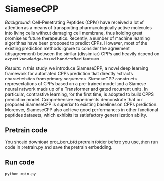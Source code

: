 # SiameseCPP

*Background:* Cell-Penetrating Peptides (CPPs) have received a lot of attention as a means of transporting pharmacologically active molecules into living cells without damaging cell membrane, thus holding great promise as future therapeutics. Recently, a number of machine learning algorithms have been proposed to predict CPPs. However, most of the existing prediction methods ignore to consider the agreement (disagreement) between the similar (dissimilar) CPPs and heavily depend on expert knowledge-based handcrafted features. 

*Results:* In this study, we introduce SiameseCPP, a novel deep learning framework for automated CPPs prediction that directly extracts characteristics from primary sequences. SiameseCPP constructs representations of CPPs based on a pre-trained model and a Siamese neural network made up of a Transformer and gated recurrent units. In particular, contrastive learning, for the first time, is adopted to build CPPS prediction model. Comprehensive experiments demonstrate that our proposed SiameseCPP is superior to existing baselines on CPPs prediction. Moreover, SiameseCPP also achieve good performances in other functional peptides datasets, which exhibits its satisfactory generalization ability.

## Pretrain code

You should download prot_bert_bfd pretrain folder before you use, then run code in pretrain.py and save the pretrain embedding.

## Run code

```
python main.py
```
